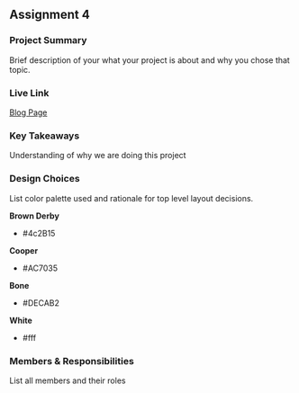 ## Assignment 4

### Project Summary

Brief description of your what your project is about and why you chose that topic.

### Live Link

[Blog Page](https://{username}.github.io/{reponame}/homework-2)

### Key Takeaways

Understanding of why we are doing this project

### Design Choices

List color palette used and rationale for top level layout decisions.

**Brown Derby**

- #4c2B15

**Cooper**

- #AC7035

**Bone**

- #DECAB2

**White**

- #fff




### Members & Responsibilities

List all members and their roles
